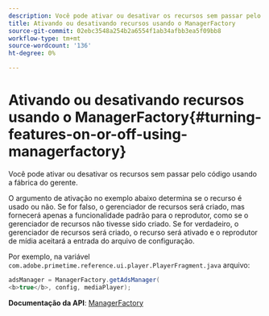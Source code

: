 ```yaml
---
description: Você pode ativar ou desativar os recursos sem passar pelo código usando a fábrica do gerente.
title: Ativando ou desativando recursos usando o ManagerFactory
source-git-commit: 02ebc3548a254b2a6554f1ab34afbb3ea5f09bb8
workflow-type: tm+mt
source-wordcount: '136'
ht-degree: 0%

---
```


# Ativando ou desativando recursos usando o ManagerFactory{#turning-features-on-or-off-using-managerfactory}

Você pode ativar ou desativar os recursos sem passar pelo código usando a fábrica do gerente.

O argumento de ativação no exemplo abaixo determina se o recurso é usado ou não. Se for falso, o gerenciador de recursos será criado, mas fornecerá apenas a funcionalidade padrão para o reprodutor, como se o gerenciador de recursos não tivesse sido criado. Se for verdadeiro, o gerenciador de recursos será criado, o recurso será ativado e o reprodutor de mídia aceitará a entrada do arquivo de configuração.

Por exemplo, na variável `com.adobe.primetime.reference.ui.player.PlayerFragment.java` arquivo:

```java
adsManager = ManagerFactory.getAdsManager( 
<b>true</b>, config, mediaPlayer);
```

**Documentação da API**: [ManagerFactory](https://help.adobe.com/en_US/primetime/api/reference_implementation/android/javadoc/com/adobe/primetime/reference/manager/ManagerFactory.html)
